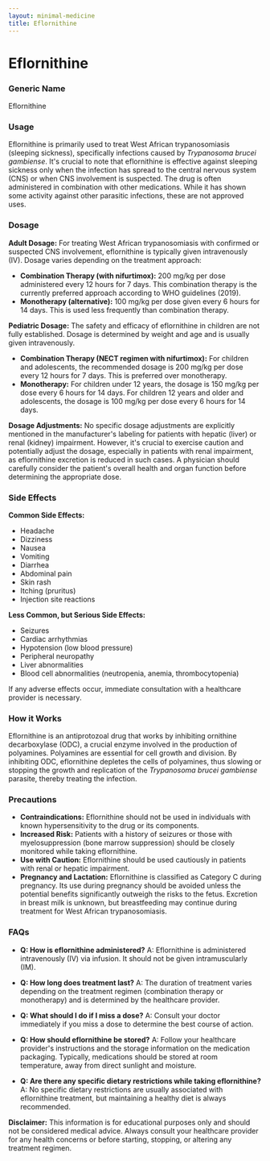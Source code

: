 ```yaml
---
layout: minimal-medicine
title: Eflornithine
---
```


# Eflornithine
### Generic Name
Eflornithine

### Usage
Eflornithine is primarily used to treat West African trypanosomiasis (sleeping sickness), specifically infections caused by *Trypanosoma brucei gambiense*.  It's crucial to note that eflornithine is effective against sleeping sickness only when the infection has spread to the central nervous system (CNS) or when CNS involvement is suspected.  The drug is often administered in combination with other medications.  While it has shown some activity against other parasitic infections, these are not approved uses.

### Dosage

**Adult Dosage:**  For treating West African trypanosomiasis with confirmed or suspected CNS involvement, eflornithine is typically given intravenously (IV).  Dosage varies depending on the treatment approach:

* **Combination Therapy (with nifurtimox):**  200 mg/kg per dose administered every 12 hours for 7 days. This combination therapy is the currently preferred approach according to WHO guidelines (2019).
* **Monotherapy (alternative):**  100 mg/kg per dose given every 6 hours for 14 days. This is used less frequently than combination therapy.

**Pediatric Dosage:**  The safety and efficacy of eflornithine in children are not fully established.  Dosage is determined by weight and age and is usually given intravenously.

* **Combination Therapy (NECT regimen with nifurtimox):** For children and adolescents, the recommended dosage is 200 mg/kg per dose every 12 hours for 7 days. This is preferred over monotherapy.
* **Monotherapy:**  For children under 12 years, the dosage is 150 mg/kg per dose every 6 hours for 14 days.  For children 12 years and older and adolescents, the dosage is 100 mg/kg per dose every 6 hours for 14 days.

**Dosage Adjustments:**  No specific dosage adjustments are explicitly mentioned in the manufacturer's labeling for patients with hepatic (liver) or renal (kidney) impairment.  However, it's crucial to exercise caution and potentially adjust the dosage, especially in patients with renal impairment, as eflornithine excretion is reduced in such cases.  A physician should carefully consider the patient's overall health and organ function before determining the appropriate dose.  

### Side Effects

**Common Side Effects:**

* Headache
* Dizziness
* Nausea
* Vomiting
* Diarrhea
* Abdominal pain
* Skin rash
* Itching (pruritus)
* Injection site reactions

**Less Common, but Serious Side Effects:**

* Seizures
* Cardiac arrhythmias
* Hypotension (low blood pressure)
* Peripheral neuropathy
* Liver abnormalities
* Blood cell abnormalities (neutropenia, anemia, thrombocytopenia)

If any adverse effects occur, immediate consultation with a healthcare provider is necessary.

### How it Works

Eflornithine is an antiprotozoal drug that works by inhibiting ornithine decarboxylase (ODC), a crucial enzyme involved in the production of polyamines.  Polyamines are essential for cell growth and division. By inhibiting ODC, eflornithine depletes the cells of polyamines, thus slowing or stopping the growth and replication of the *Trypanosoma brucei gambiense* parasite, thereby treating the infection.

### Precautions

* **Contraindications:** Eflornithine should not be used in individuals with known hypersensitivity to the drug or its components.
* **Increased Risk:** Patients with a history of seizures or those with myelosuppression (bone marrow suppression) should be closely monitored while taking eflornithine.
* **Use with Caution:** Eflornithine should be used cautiously in patients with renal or hepatic impairment.
* **Pregnancy and Lactation:**  Eflornithine is classified as Category C during pregnancy. Its use during pregnancy should be avoided unless the potential benefits significantly outweigh the risks to the fetus.  Excretion in breast milk is unknown, but breastfeeding may continue during treatment for West African trypanosomiasis.

### FAQs

* **Q: How is eflornithine administered?** A:  Eflornithine is administered intravenously (IV) via infusion. It should not be given intramuscularly (IM).

* **Q: How long does treatment last?** A: The duration of treatment varies depending on the treatment regimen (combination therapy or monotherapy) and is determined by the healthcare provider.

* **Q: What should I do if I miss a dose?** A: Consult your doctor immediately if you miss a dose to determine the best course of action.

* **Q: How should eflornithine be stored?** A: Follow your healthcare provider's instructions and the storage information on the medication packaging.  Typically, medications should be stored at room temperature, away from direct sunlight and moisture.

* **Q: Are there any specific dietary restrictions while taking eflornithine?** A:  No specific dietary restrictions are usually associated with eflornithine treatment, but maintaining a healthy diet is always recommended.

**Disclaimer:** This information is for educational purposes only and should not be considered medical advice.  Always consult your healthcare provider for any health concerns or before starting, stopping, or altering any treatment regimen.
